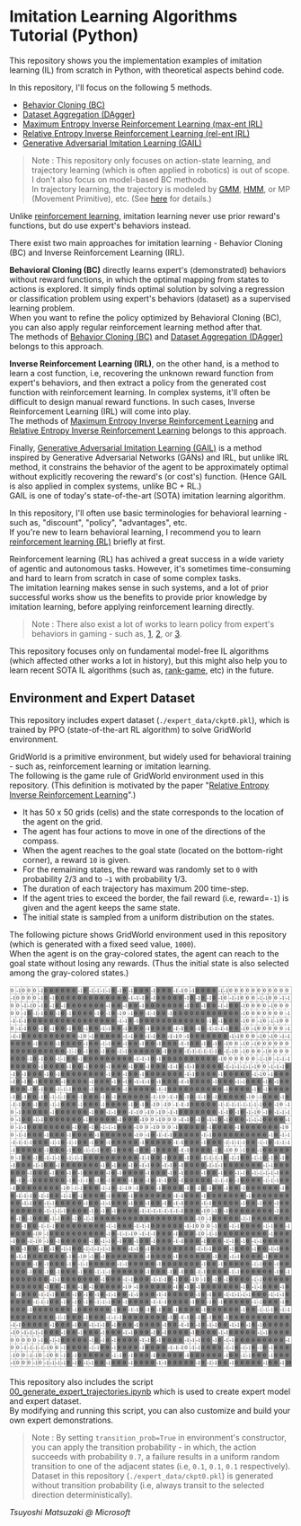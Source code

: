 # Imitation Learning Algorithms Tutorial (Python)

This repository shows you the implementation examples of imitation learning (IL) from scratch in Python, with theoretical aspects behind code.

In this repository, I'll focus on the following 5 methods.

- [Behavior Cloning (BC)](01_bc.ipynb)
- [Dataset Aggregation (DAgger)](02_dagger.ipynb)
- [Maximum Entropy Inverse Reinforcement Learning (max-ent IRL)](03_maxent_irl.ipynb)
- [Relative Entropy Inverse Reinforcement Learning (rel-ent IRL)](04_relent_irl.ipynb)
- [Generative Adversarial Imitation Learning (GAIL)](05_gail.ipynb)

> Note : This repository only focuses on action-state learning, and trajectory learning (which is often applied in robotics) is out of scope. I don't also focus on model-based BC methods.<br>
> In trajectory learning, the trajectory is modeled by [GMM](https://github.com/tsmatz/gmm), [HMM](https://github.com/tsmatz/hmm-lds-em-algorithm), or MP (Movement Primitive), etc. (See [here](https://arxiv.org/abs/1811.06711) for details.)

Unlike [reinforcement learning](https://github.com/tsmatz/reinforcement-learning-tutorials), imitation learning never use prior reward's functions, but do use expert's behaviors instead.

There exist two main approaches for imitation learning - Behavior Cloning (BC) and Inverse Reinforcement Learning (IRL).

**Behavioral Cloning (BC)** directly learns expert's (demonstrated) behaviors without reward functions, in which the optimal mapping from states to actions is explored. It simply finds optimal solution by solving a regression or classification problem using expert's behaviors (dataset) as a supervised learning problem.<br>
When you want to refine the policy optimized by Behavioral Cloning (BC), you can also apply regular reinforcement learning method after that.<br>
The methods of [Behavior Cloning (BC)](01_bc.ipynb) and [Dataset Aggregation (DAgger)](02_dagger.ipynb) belongs to this approach.

**Inverse Reinforcement Learning (IRL)**, on the other hand, is a method to learn a cost function, i.e, recovering the unknown reward function from expert's behaviors, and then extract a policy
from the generated cost function with reinforcement learning. In complex systems, it'll often be difficult to design manual reward functions. In such cases, Inverse Reinforcement Learning (IRL) will come into play.<br>
The methods of [Maximum Entropy Inverse Reinforcement Learning](03_maxent_irl.ipynb) and [Relative Entropy Inverse Reinforcement Learning](04_relent_irl.ipynb) belongs to this approach.

Finally, [Generative Adversarial Imitation Learning (GAIL)](05_gail.ipynb) is a method inspired by Generative Adversarial Networks (GANs) and IRL, but unlike IRL method, it constrains the behavior of the agent to be approximately optimal without explicitly recovering the reward's (or cost's) function. (Hence GAIL is also applied in complex systems, unlike BC + RL.)<br>
GAIL is one of today's state-of-the-art (SOTA) imitation learning algorithm.

In this repository, I'll often use basic terminologies for behavioral learning - such as, "discount", "policy", "advantages", etc.<br>
If you're new to learn behavioral learning, I recommend you to learn [reinforcement learning (RL)](https://github.com/tsmatz/reinforcement-learning-tutorials) briefly at first.

Reinforcement learning (RL) has achived a great success in a wide variety of agentic and autonomous tasks. However, it's sometimes time-consuming and hard to learn from scratch in case of some complex tasks.<br>
The imitation learning makes sense in such systems, and a lot of prior successful works show us the benefits to provide prior knowledge by imitation learning, before applying reinforcement learning directly.

> Note : There also exist a lot of works to learn policy from expert's behaviors in gaming - such as, [1](https://www.nature.com/articles/nature16961), [2](https://openai.com/blog/vpt/), or [3](https://developer.nvidia.com/blog/building-generally-capable-ai-agents-with-minedojo/).

This repository focuses only on fundamental model-free IL algorithms (which affected other works a lot in history), but this might also help you to learn recent SOTA IL algorithms (such as, [rank-game](https://www.microsoft.com/en-us/research/blog/unifying-learning-from-preferences-and-demonstration-via-a-ranking-game-for-imitation-learning/), etc) in the future.

## Environment and Expert Dataset

This repository includes expert dataset (```./expert_data/ckpt0.pkl```), which is trained by PPO (state-of-the-art RL algorithm) to solve GridWorld environment.

GridWorld is a primitive environment, but widely used for behavioral training - such as, reinforcement learning or imitation learning.<br>
The following is the game rule of GridWorld environment used in this repository. (This definition is motivated by the paper "[Relative Entropy Inverse Reinforcement Learning](https://proceedings.mlr.press/v15/boularias11a/boularias11a.pdf)".)

- It has 50 x 50 grids (cells) and the state corresponds to the location of the agent on the grid.
- The agent has four actions to move in one of the directions of the compass.
- When the agent reaches to the goal state (located on the bottom-right corner), a reward ```10``` is given.
- For the remaining states, the reward was randomly set to ```0``` with probability 2/3 and to ```−1``` with probability 1/3.
- The duration of each trajectory has maximum 200 time-step.
- If the agent tries to exceed the border, the fail reward (i.e, reward=```-1```) is given and the agent keeps the same state.
- The initial state is sampled from a uniform distribution on the states.

The following picture shows GridWorld environment used in this repository (which is generated with a fixed seed value, ```1000```).<br>
When the agent is on the gray-colored states, the agent can reach to the goal state without losing any rewards. (Thus the initial state is also selected among the gray-colored states.)

![GridWorld game difinition](./assets/gridworld_definition.png)

This repository also includes the script [00_generate_expert_trajectories.ipynb](./00_generate_expert_trajectories.ipynb) which is used to create expert model and expert dataset.<br>
By modifying and running this script, you can also customize and build your own expert demonstrations.

> Note : By setting ```transition_prob=True``` in environment's constructor, you can apply the transition probability - in which, the action succeeds with probability `0.7`, a failure results in a uniform random transition to one of the adjacent states (i.e, `0.1`, `0.1`, `0.1` respectively).<br>
> Dataset in this repository (```./expert_data/ckpt0.pkl```) is generated without transition probability (i.e, always transit to the selected direction deterministically).

*Tsuyoshi Matsuzaki @ Microsoft*
